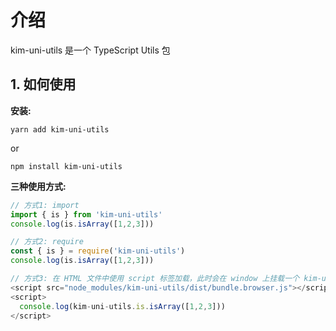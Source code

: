 # 介绍

kim-uni-utils 是一个 TypeScript Utils 包

## 1. 如何使用

**安装:**

```shell
yarn add kim-uni-utils
```

or

```shell
npm install kim-uni-utils
```

**三种使用方式:**

```js
// 方式1: import
import { is } from 'kim-uni-utils'
console.log(is.isArray([1,2,3]))

// 方式2: require
const { is } = require('kim-uni-utils')
console.log(is.isArray([1,2,3]))

// 方式3: 在 HTML 文件中使用 script 标签加载，此时会在 window 上挂载一个 kim-uni-utils 的变量
<script src="node_modules/kim-uni-utils/dist/bundle.browser.js"></script>
<script>
  console.log(kim-uni-utils.is.isArray([1,2,3]))
</script>
```
